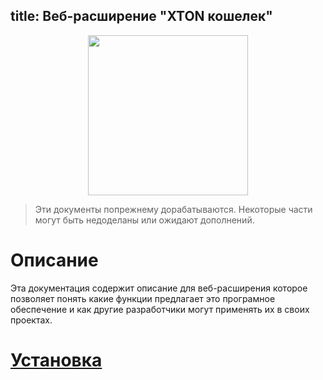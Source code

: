 title: Веб-расширение "XTON кошелек"
---

<img style="width: 256px; margin-left: auto; margin-right: auto; text-align: center; display: block;" src="/images/big_logo.png" />

> Эти документы попрежнему дорабатываются. Некоторые части могут быть недоделаны или ожидают дополнений.

# Описание

Эта документация содержит описание для веб-расширения которое позволяет понять какие функции предлагает это програмное обеспечение и как другие разработчики могут применять их в своих проектах.

# [Установка](/ru/installation.html)
